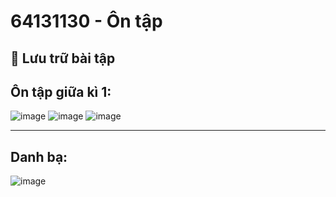 # 64131130 - Ôn tập 
📌 **Lưu trữ bài tập**  
---
## Ôn tập giữa kì 1:
![image](https://github.com/user-attachments/assets/c8798858-beed-4451-9c0d-1435d34bfd99)
![image](https://github.com/user-attachments/assets/3cd34b9e-1bf7-4dfd-9aa6-a1c3d980756e)
![image](https://github.com/user-attachments/assets/bcbe79f4-e3a9-48ae-8b33-b090fc934550)



---
## Danh bạ:
![image](https://github.com/user-attachments/assets/7c19f49c-973e-47cc-820e-237116b3303a)
